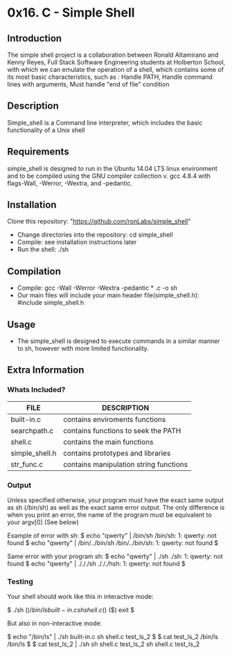 # 0x16. C - Simple Shell
## Introduction
The simple shell project is a collaboration between Ronald Altamirano and Kenny Reyes, Full Stack Software Engineering students at Holberton School, with which we can emulate the operation of a shell, which contains some of its most basic characteristics, such as : Handle PATH, Handle command lines with arguments, Must handle "end of file" condition

## Description
Simple_shell is a Command line interpreter, which includes the basic functionality of a Unix shell

## Requirements
simple_shell is designed to run in the Ubuntu 14.04 LTS linux environment and to be compiled using the GNU compiler collection v. gcc 4.8.4 with flags-Wall, -Werror, -Wextra, and -pedantic.

## Installation
Clone this repository: "https://github.com/ronLabs/simple_shell"

- Change directories into the repository: cd simple_shell
- Compile: see installation instructions later
- Run the shell: ./sh

## Compilation
- Compile: gcc -Wall -Werror -Wextra -pedantic * .c -o sh
- Our main files will include your main header file(simple_shell.h): #include simple_shell.h

## Usage
- The simple_shell is designed to execute commands in a similar manner to sh, however with more limited functionality.

## Extra Information
### Whats Included?

|     FILE      |         DESCRIPTION        		|
|---------------|---------------------------------------|
|built-in.c     |   contains enviroments functions	|
|searchpath.c   |  contains functions to seek the PATH	|
|shell.c        |    contains the main functions	|
|simple_shell.h |    contains prototypes and libraries	|
|str_func.c     | contains manipulation string functions|

### Output
Unless specified otherwise, your program must have the exact same output as sh (/bin/sh) as well as the exact same error output. The only difference is when you print an error, the name of the program must be equivalent to your argv[0] (See below)

Example of error with sh:
$ echo "qwerty" | /bin/sh
/bin/sh: 1: qwerty: not found
$ echo "qwerty" | /bin/../bin/sh
/bin/../bin/sh: 1: qwerty: not found
$

Same error with your program sh:
$ echo "qwerty" | ./sh
./sh: 1: qwerty: not found
$ echo "qwerty" | ./././sh
./././hsh: 1: qwerty: not found
$

### Testing

Your shell should work like this in interactive mode:

$ ./sh
($) /bin/ls
built-in.c sh shell.c 
($)
($) exit
$

But also in non-interactive mode:                                               

$ echo "/bin/ls" | ./sh
built-in.c sh shell.c test_ls_2
$
$ cat test_ls_2
/bin/ls
/bin/ls
$
$ cat test_ls_2 | ./sh
sh shell.c test_ls_2
sh shell.c test_ls_2
